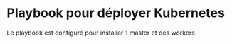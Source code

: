# Playbook pour déployer Kubernetes

Le playbook est configuré pour installer 1 master et des workers